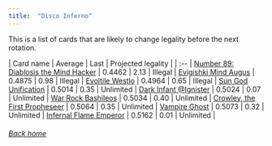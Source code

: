 ```yaml
---
title:  "Disco Inferno"
---
```


This is a list of cards that are likely to change legality before the next rotation.

| Card name | Average | Last | Projected legality |
| :-- |
[Number 89: Diablosis the Mind Hacker](https://db.ygoprodeck.com/card/?search=Number%2089:%20Diablosis%20the%20Mind%20Hacker) | 0.4462 | 2.13 | Illegal |
[Evigishki Mind Augus](https://db.ygoprodeck.com/card/?search=Evigishki%20Mind%20Augus) | 0.4875 | 0.98 | Illegal |
[Evoltile Westlo](https://db.ygoprodeck.com/card/?search=Evoltile%20Westlo) | 0.4964 | 0.65 | Illegal |
[Sun God Unification](https://db.ygoprodeck.com/card/?search=Sun%20God%20Unification) | 0.5014 | 0.35 | Unlimited |
[Dark Infant @Ignister](https://db.ygoprodeck.com/card/?search=Dark%20Infant%20@Ignister) | 0.5024 | 0.07 | Unlimited |
[War Rock Bashileos](https://db.ygoprodeck.com/card/?search=War%20Rock%20Bashileos) | 0.5034 | 0.40 | Unlimited |
[Crowley, the First Propheseer](https://db.ygoprodeck.com/card/?search=Crowley,%20the%20First%20Propheseer) | 0.5064 | 0.35 | Unlimited |
[Vampire Ghost](https://db.ygoprodeck.com/card/?search=Vampire%20Ghost) | 0.5073 | 0.32 | Unlimited |
[Infernal Flame Emperor](https://db.ygoprodeck.com/card/?search=Infernal%20Flame%20Emperor) | 0.5162 | 0.01 | Unlimited |

###### [Back home](index)